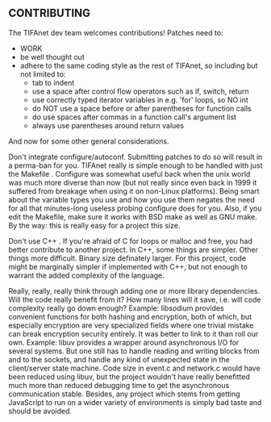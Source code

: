 CONTRIBUTING
------------
The TIFAnet dev team welcomes contributions! Patches need to:

- WORK
- be well thought out
- adhere to the same coding style as the rest of TIFAnet, so including
  but not limited to:
  * tab to indent
  * use a space after control flow operators such as if, switch, return
  * use correctly typed iterator variables in e.g. 'for' loops, so NO int
  * do NOT use a space before or after parentheses for function calls
  * do use spaces after commas in a function call's argument list
  * always use parentheses around return values

And now for some other general considerations.

Don't integrate configure/autoconf. Submitting patches to do so will
result in a perma-ban for you. TIFAnet really is simple enough to be
handled with just the Makefile . Configure was somewhat useful back when
the unix world was much more diverse than now (but not really since even back
in 1999 it suffered from breakage when using it on non-Linux platforms).
Being smart about the variable types you use and how you use them negates the
need for all that minutes-long useless probing configure does for you.
Also, if you edit the Makefile, make sure it works with BSD make as well as
GNU make. By the way: this is really easy for a project this size.

Don't use C++ . If you're afraid of C for loops or malloc and free, you had
better contribute to another project. In C++, some things are simpler. Other
things more difficult. Binary size definately larger. For this project,
code might be marginally simpler if implemented with C++, but not enough
to warrant the added complexity of the language.

Really, really, really think through adding one or more library dependencies.
Will the code really benefit from it? How many lines will it save, i.e. will
code complexity really go down enough?
Example: libsodium provides convenient functions for both hashing and
encryption, both of which, but especially encryption are very specialized
fields where one trivial mistake can break encryption security entirely.
It was better to link to it than roll our own.
Example: libuv provides a wrapper around asynchronous I/O for several systems.
But one still has to handle reading and writing blocks from and to the
sockets, and handle any kind of unexpected state in the client/server state
machine. Code size in event.c and network.c would have been reduced using
libuv, but the project wouldn't have really benefitted much more than reduced
debugging time to get the asynchronous communication stable. Besides, any
project which stems from getting JavaScript to run on a wider variety of
environments is simply bad taste and should be avoided.
